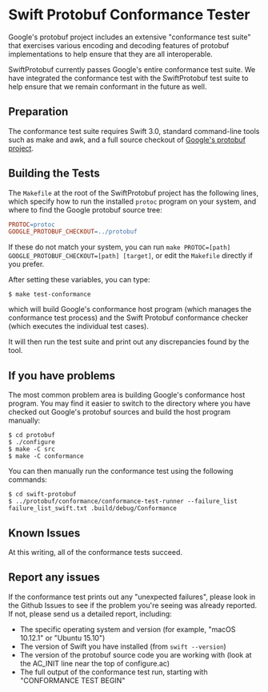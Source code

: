 # Swift Protobuf Conformance Tester

Google's protobuf project includes an extensive "conformance test suite"
that exercises various encoding and decoding features of protobuf
implementations to help ensure that they are all interoperable.

SwiftProtobuf currently passes Google's entire conformance test suite.
We have integrated the conformance test with the SwiftProtobuf test
suite to help ensure that we remain conformant in the future as well.

## Preparation

The conformance test suite requires Swift 3.0, standard command-line tools such as make and awk, and a full source checkout of [Google's protobuf project](https://github.com/google/protobuf).

## Building the Tests

The `Makefile` at the root of the SwiftProtobuf project has the following lines, which
specify how to run the installed `protoc` program on your system, and where to find
the Google protobuf source tree:
```Makefile
PROTOC=protoc
GOOGLE_PROTOBUF_CHECKOUT=../protobuf
```

If these do not match your system, you can run `make PROTOC=[path] GOOGLE_PROTOBUF_CHECKOUT=[path] [target]`,
or edit the `Makefile` directly if you prefer.

After setting these variables, you can type:
```console
$ make test-conformance
```

which will build Google's conformance host program (which manages the
conformance test process) and the Swift Protobuf conformance checker
(which executes the individual test cases).

It will then run the test suite and print out any discrepancies found by the tool.

## If you have problems

The most common problem area is building Google's conformance host program.  You may find it easier to switch to the directory where you have checked out Google's protobuf sources and build the host program manually:
```console
$ cd protobuf
$ ./configure
$ make -C src
$ make -C conformance
```

You can then manually run the conformance test using the following commands:
```console
$ cd swift-protobuf
$ ../protobuf/conformance/conformance-test-runner --failure_list failure_list_swift.txt .build/debug/Conformance
```

## Known Issues

At this writing, all of the conformance tests succeed.

## Report any issues

If the conformance test prints out any "unexpected failures", please look in the Github Issues to see if the problem you're seeing was already reported.  If not, please send us a detailed report, including:
* The specific operating system and version (for example, "macOS 10.12.1" or "Ubuntu 15.10")
* The version of Swift you have installed (from `swift --version`)
* The version of the protobuf source code you are working with (look at the AC_INIT line near the top of configure.ac)
* The full output of the conformance test run, starting with "CONFORMANCE TEST BEGIN"

